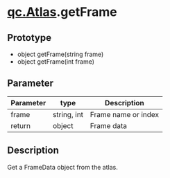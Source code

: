 # [qc.Atlas](Atlas.md).getFrame

## Prototype
* object getFrame(string frame)
* object getFrame(int frame)

## Parameter
| Parameter | type | Description |
| ------------- | ------------- | -------------|
| frame | string, int | Frame name or index |
| return | object | Frame data |

## Description
Get a FrameData object from the atlas.
